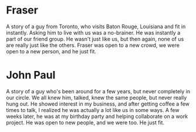 # Fraser
A story of a guy from Toronto, who visits Baton Rouge, Louisiana and fit in instantly. Asking him to live with us was a no-brainer. He was instantly a part of our friend group. He wasn't just like us, but then again, none of us are really just like the others. Fraser was open to a new crowd, we were open to a new person, and he just fit.

# John Paul
A story of a guy who's been around for a few years, but never completely in our circle. We all knew him, talked, knew the same people, but never really hung out. He showed interest in my business, and after getting coffee a few times to talk, I realized he was actually a lot like us in some ways. A few weeks later, he was at my birthday party and helping collaborate on a work project. He was open to new people, and we were too. He just fit.
